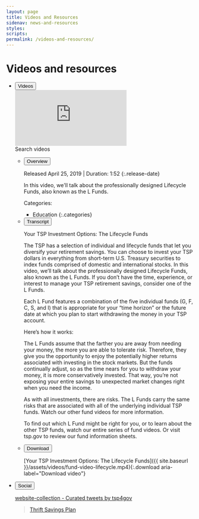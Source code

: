 ```yaml
---
layout: page
title: Videos and Resources
sidenav: news-and-resources
styles:
scripts:
permalink: /videos-and-resources/
---
```


# Videos and resources

<section class="videos-and-resources">
<div class="wrapper">
<ul class="usa-accordion usa-tabs social-media">
<!-- VIDEOS -->
<li>
<button class="usa-accordion-button"
aria-expanded="true"
aria-controls="videos">
Videos
</button>
<div id="videos" class="usa-accordion-content videos">
<div class="video-wrapper">

<iframe src="https://www.youtube.com/embed/r6rRMcgBNCc?rel=0" frameborder="0" allow="accelerometer; encrypted-media; gyroscope; picture-in-picture" allowfullscreen></iframe>

</div>
<!-- Video details -->
<div class="usa-grid">
<div class="usa-width-one-third search-videos">Search videos</div>
<div class="usa-width-two-thirds video-details">
  <ul class="usa-accordion usa-tabs">
  <!-- Overview -->
  <li>
  <button class="usa-accordion-button"
  aria-expanded="true"
  aria-controls="overview">
  Overview
  </button>
  <div id="overview" class="usa-accordion-content overview" markdown="1">

  Released April 25, 2019 &#124; Duration: 1:52
  {:.release-date}

  In this video, we'll talk about the professionally designed Lifecycle Funds, also known as the L Funds.

  Categories:
  - Education
  {:.categories}

  </div>
  </li>
  <!-- Transcript -->
  <li>
  <button class="usa-accordion-button"
  aria-expanded="false"
  aria-controls="transcript">
  Transcript
  </button>
  <div id="transcript" class="usa-accordion-content" markdown="1">

  Your TSP Investment Options:  The Lifecycle Funds

  The TSP has a selection of individual and lifecycle funds that let you diversify your retirement savings.  You can choose to invest your TSP dollars in everything from short-term U.S. Treasury securities to index funds comprised of domestic and international stocks.
  In this video, we’ll talk about the professionally designed Lifecycle Funds, also known as the L Funds.
  If you don’t have the time, experience, or interest to manage your TSP retirement savings, consider one of the L Funds.

  Each L Fund features a combination of the five individual funds (G, F, C, S, and I) that is appropriate for your “time horizon” or the future date at which you plan to start withdrawing the money in your TSP account.

  Here’s how it works:

  The L Funds assume that the farther you are away from needing your money, the more you are able to tolerate risk.  Therefore, they give you the opportunity to enjoy the potentially higher returns associated with investing in the stock markets. But the funds continually adjust, so as the time nears for you to withdraw your money, it is more conservatively invested.  That way, you’re not exposing your entire savings to unexpected market changes right when you need the income.

  As with all investments, there are risks.  The L Funds carry the same risks that are associated with all of the underlying individual TSP funds. Watch our other fund videos for more information.

  To find out which L Fund might be right for you, or to learn about the other TSP funds, watch our entire series of fund videos. Or visit tsp.gov to review our fund information sheets.

  </div>
  </li>
  <!-- Download -->
  <li>
  <button class="usa-accordion-button"
  aria-expanded="false"
  aria-controls="download">
  Download
  </button>
  <div id="download" class="usa-accordion-content" markdown="1">

[Your TSP Investment Options: The Lifecycle Funds<i class="far fa-arrow-circle-down"></i>]({{ site.baseurl }}/assets/videos/fund-video-lifecycle.mp4){:.download aria-label="Download video"}
  </div>
  </li>
  <!-- Share -->
  <!-- <li class="share">
  <button class="usa-accordion-button"
  aria-expanded="false"
  aria-controls="share" onclick="return false;">
  <i class="fas fa-share-alt"></i>
  </button>
  <div id="share" class="usa-accordion-content">
  onClick return false; call share modal</div>
  </li> -->

  </ul>
</div>
</div>
</div>
<!-- end div.video-wrapper -->
</li>
<!-- SOCIAL -->
<li>
<button class="usa-accordion-button"
aria-expanded="false"
aria-controls="social">
Social
</button>
<div id="social" class="usa-accordion-content social">
<div class="usa-grid feeds">

<div class="usa-width-one-half">
<section class="twitter-feed" markdown="1">
<!-- [Tweets by tsp4gov](https://twitter.com/tsp4gov?ref_src=twsrc%5Etfw){:.twitter-timeline data-tweet-limit="3"}
<script async src="https://platform.twitter.com/widgets.js" charset="utf-8"></script> -->

<a class="twitter-timeline" href="https://twitter.com/tsp4gov/timelines/1172161252178612224?ref_src=twsrc%5Etfw">website-collection - Curated tweets by tsp4gov</a> <script async src="https://platform.twitter.com/widgets.js" charset="utf-8"></script>

</section>
</div>

<div class="usa-width-one-half">
<section class="facebook-feed">
<!-- Step 2: Place this code wherever you want the plugin to appear on your page. -->
<div class="fb-page"
  data-href="https://www.facebook.com/tsp4gov"
  data-tabs="timeline"
  data-width="500"
  data-height="1000"
  data-small-header="false"
  data-adapt-container-width="true"
  data-hide-cover="false"
  data-show-facepile="true">
  <blockquote cite="https://www.facebook.com/tsp4gov" class="fb-xfbml-parse-ignore"><a href="https://www.facebook.com/tsp4gov">Thrift Savings Plan</a></blockquote>
</div></section>
<!-- Step 1: Include the JavaScript SDK on your page once, ideally right after the opening body tag. -->
<div id="fb-root"></div>
<script async defer crossorigin="anonymous" src="https://connect.facebook.net/en_US/sdk.js#xfbml=1&version=v4.0"></script>
</div>
</div>
</div>
</li>
</ul>
</div> <!-- end div.wrapper -->
</section>

